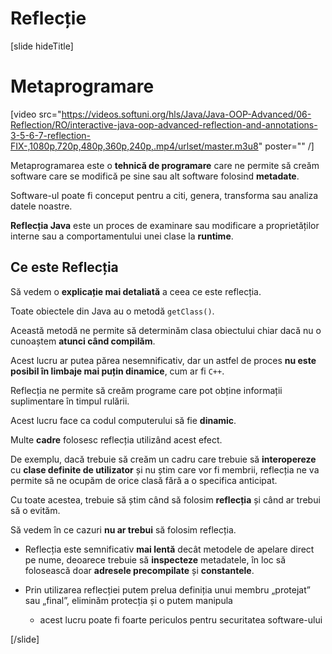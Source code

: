 # Reflecție

[slide hideTitle]

# Metaprogramare

[video src="https://videos.softuni.org/hls/Java/Java-OOP-Advanced/06-Reflection/RO/interactive-java-oop-advanced-reflection-and-annotations-3-5-6-7-reflection-FIX-,1080p,720p,480p,360p,240p,.mp4/urlset/master.m3u8" poster="" /]

Metaprogramarea este o **tehnică de programare** care ne permite să creăm software care se modifică pe sine sau alt software folosind **metadate**.

Software-ul poate fi conceput pentru a citi, genera, transforma sau analiza datele noastre.

**Reflecția Java** este un proces de examinare sau modificare a proprietăților interne sau a comportamentului unei clase la **runtime**.

## Ce este Reflecția

Să vedem o **explicație mai detaliată** a ceea ce este reflecția.

Toate obiectele din Java au o metodă `getClass()`.

Această metodă ne permite să determinăm clasa obiectului chiar dacă nu o cunoaștem **atunci când compilăm**.

Acest lucru ar putea părea nesemnificativ, dar un astfel de proces **nu este posibil în limbaje mai puțin dinamice**, cum ar fi `C++`.

Reflecția ne permite să creăm programe care pot obține informații suplimentare în timpul rulării.

Acest lucru face ca codul computerului să fie **dinamic**.

Multe **cadre** folosesc reflecția utilizând acest efect.

De exemplu, dacă trebuie să creăm un cadru care trebuie să **interopereze** cu **clase definite de utilizator** și nu știm care vor fi membrii, reflecția ne va permite să ne ocupăm de orice clasă fără a o specifica anticipat.

Cu toate acestea, trebuie să știm când să folosim **reflecția** și când ar trebui să o evităm.

Să vedem în ce cazuri **nu ar trebui** să folosim reflecția.

- Reflecția este semnificativ **mai lentă** decât metodele de apelare direct pe nume, deoarece trebuie să **inspecteze** metadatele, în loc să folosească doar **adresele precompilate** și **constantele**.

- Prin utilizarea reflecției putem prelua definiția unui membru „protejat” sau „final”, eliminăm protecția și o putem manipula
    * acest lucru poate fi foarte periculos pentru securitatea software-ului

[/slide]
